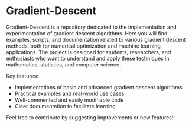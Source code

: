 # Gradient-Descent

Gradient-Descent is a repository dedicated to the implementation and experimentation of gradient descent algorithms. Here you will find examples, scripts, and documentation related to various gradient descent methods, both for numerical optimization and machine learning applications. The project is designed for students, researchers, and enthusiasts who want to understand and apply these techniques in mathematics, statistics, and computer science.

Key features:
- Implementations of basic and advanced gradient descent algorithms
- Practical examples and real-world use cases
- Well-commented and easily modifiable code
- Clear documentation to facilitate learning

Feel free to contribute by suggesting improvements or new features!
